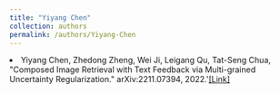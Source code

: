 ```yaml
---
title: "Yiyang Chen"
collection: authors
permalink: /authors/Yiyang-Chen
---
```

 <li> Yiyang Chen,  Zhedong Zheng,  Wei Ji,  Leigang Qu,  Tat-Seng Chua, &quot;Composed Image Retrieval with Text Feedback via Multi-grained Uncertainty Regularization.&quot; arXiv:2211.07394, 2022.'<a href='https://zdzheng.xyz/publication/Composed2022'>[Link]</a> </li>